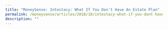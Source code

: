```yaml
---
title: "MoneySense: Intestacy: What If You Don't Have An Estate Plan"
permalink: /moneysense/articles/2018/10/intestacy-what-if-you-dont-have-an-estate-plan/
description: ""
---
```

